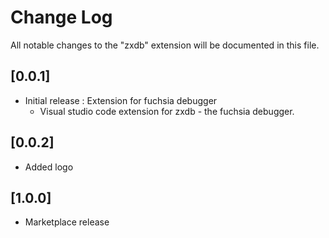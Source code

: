 # Change Log

All notable changes to the "zxdb" extension will be documented in this file.

## [0.0.1]

- Initial release : Extension for fuchsia debugger
  - Visual studio code extension for zxdb - the fuchsia debugger.

## [0.0.2]

- Added logo

## [1.0.0]

- Marketplace release
